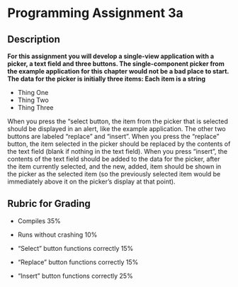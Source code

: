# Programming Assignment 3a

## Description

**For this assignment you will develop a single-view application with a picker, a text field and three buttons. The single-component picker from the example application for this chapter would not be a bad place to start. The  data for the picker is initially three items: Each item is a string**
  
  - Thing One            
  - Thing Two                  
  - Thing Three

When you press the “select button, the item from the picker that is selected should be displayed in an alert, like the example application. The other two buttons are labeled “replace” and “insert”. When you press the “replace” button, the item selected in the picker should be replaced by the contents of the text field (blank if nothing in the text field). When you press “insert”, the contents of the text field should be added to the data for the picker, after the item currently selected, and the new, added, item should be shown in the picker as the selected item (so the previously selected item would be immediately above it on the picker’s display at that point).


## Rubric for Grading

  + Compiles  35%

  + Runs without crashing 10%

  + “Select” button functions correctly 15%

  + “Replace” button functions correctly 15%

  + “Insert” button functions correctly 25%
